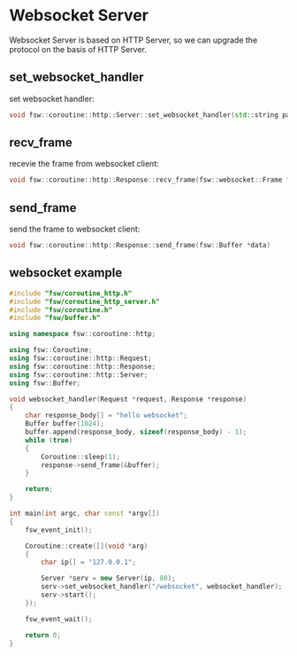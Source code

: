 # Websocket Server

Websocket Server is based on HTTP Server, so we can upgrade the protocol on the basis of HTTP Server.

## set_websocket_handler

set websocket handler:

```cpp
void fsw::coroutine::http::Server::set_websocket_handler(std::string pattern, on_accept_handler fn)
```

## recv_frame

recevie the frame from websocket client:

```cpp
void fsw::coroutine::http::Response::recv_frame(fsw::websocket::Frame *frame)
```

## send_frame

send the frame to websocket client:

```cpp
void fsw::coroutine::http::Response::send_frame(fsw::Buffer *data)
```

## websocket example

```cpp
#include "fsw/coroutine_http.h"
#include "fsw/coroutine_http_server.h"
#include "fsw/coroutine.h"
#include "fsw/buffer.h"

using namespace fsw::coroutine::http;

using fsw::Coroutine;
using fsw::coroutine::http::Request;
using fsw::coroutine::http::Response;
using fsw::coroutine::http::Server;
using fsw::Buffer;

void websocket_handler(Request *request, Response *response)
{
    char response_body[] = "hello websocket";
    Buffer buffer(1024);
    buffer.append(response_body, sizeof(response_body) - 1);
    while (true)
    {
        Coroutine::sleep(1);
        response->send_frame(&buffer);
    }

    return;
}

int main(int argc, char const *argv[])
{
    fsw_event_init();

    Coroutine::create([](void *arg)
    {
        char ip[] = "127.0.0.1";

        Server *serv = new Server(ip, 80);
        serv->set_websocket_handler("/websocket", websocket_handler);
        serv->start();
    });

    fsw_event_wait();

    return 0;
}
```

